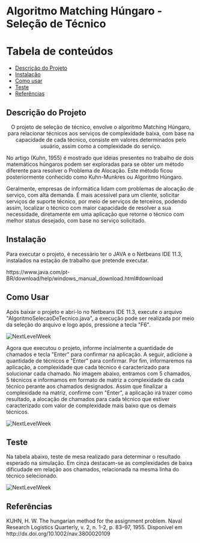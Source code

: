 # Algoritmo Matching Húngaro - Seleção de Técnico

Tabela de conteúdos
=================
<!--ts-->
   * [Descrição do Projeto](#Descrição-do-Projeto)
   * [Instalação](#instalação)
   * [Como usar](#como-usar)
   * [Teste](#teste)
   * [Referências](#referências)
<!--te-->

## Descrição do Projeto

   <p align="center">O projeto de seleção de técnico, envolve o algoritmo Matching Húngaro, para relacionar técnicos aos serviços de complexidade baixa, com base na capacidade de cada técnico, consiste em valores determinados pelo usuário, assim como a complexidade do serviço.</p>
<p>No artigo (Kuhn, 1955) é mostrado que idéias presentes no trabalho de dois matemáticos húngaros podem ser exploradas para se obter um método diferente para resolver o Problema de Alocação. Este método ficou posteriormente conhecido como Kuhn-Munkres ou Algoritmo Húngaro.</p>
<p>Geralmente, empresas de informática lidam com problemas de alocação de serviço, com alta demanda. É mais acessível para um cliente, solicitar serviços de suporte técnico, por meio de serviços de terceiros, podendo assim, localizar o técnico com maior capacidade de resolver a sua necessidade, diretamente em uma aplicação que retorne o técnico com melhor status desejado, com base no serviço solicitado.</p>

## Instalação

<p>Para executar o projeto, é necessário ter o JAVA e o Netbeans IDE 11.3, instalados na estação de trabalho que pretende executar.</p>
<p>https://www.java.com/pt-BR/download/help/windows_manual_download.html#download</p>

## Como Usar

<p>Após baixar o projeto e abrí-lo no Netbeans IDE 11.3, execute o arquivo "AlgoritmoSelecaoDeTecnico.java", a execução pode ser realizada por meio da seleção do arquivo e logo após, pressione a tecla "F6".</p>

<img alt="NextLevelWeek" title="#NextLevelWeek" src="https://github.com/rafaelbtorres/algoritmoMathingUngaroSelecaoTecnico/blob/main/img/hungaro1.jpg?raw=true" />

<p>Agora que executou o projeto, informe incialmente a quantidade de chamados e tecla "Enter" para confirmar na aplicação. A seguir, adicione a quantidade de técnicos e "Enter" para confirmar. Por fim, informaremos na aplicação, a complexidade que cada técnico é caracterizado para solucionar cada chamado. No imagem abaixo, entramos com 5 chamados, 5 técnicos e informamos em formato de matriz a complexidade da cada técnico perante aos chamados designados. Assim que finalizar a complexidade na matriz, confirme com "Enter", a aplicação irá trazer como resultado, a alocação de chamados para cada técnico que estiver caracterizado com valor de complexidade mais baixo que os demais técnicos.</p>

<img alt="NextLevelWeek" title="#NextLevelWeek" src="https://github.com/rafaelbtorres/algoritmoMathingUngaroSelecaoTecnico/blob/main/img/hungaro2.jpg?raw=true" />

## Teste

<p>Na tabela abaixo, teste de mesa realizado para determinar o resultado esperado na simulação. Em cinza destacam-se as complexidades de baixa dificudade em relação aos chamados, relacionada na mesma linha do técnico selecionado.</p>

<img alt="NextLevelWeek" title="#NextLevelWeek" src="https://github.com/rafaelbtorres/algoritmoMathingUngaroSelecaoTecnico/blob/main/img/testeDeMesa.png?raw=true" />

## Referências
<p>KUHN, H. W. The hungarian method for the assignment problem. Naval Research Logistics Quarterly, v. 2, n. 1-2, p. 83–97, 1955. Disponível em http://dx.doi.org/10.1002/nav.3800020109</p>
